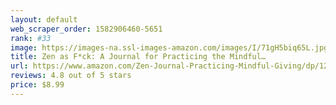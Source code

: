 ```yaml
---
layout: default 
﻿web_scraper_order: 1582906460-5651
rank: #33
image: https://images-na.ssl-images-amazon.com/images/I/71gH5biq65L.jpg
title: Zen as F*ck: A Journal for Practicing the Mindful…
url: https://www.amazon.com/Zen-Journal-Practicing-Mindful-Giving/dp/1250147700/ref=zg_mw_books_33?_encoding=UTF8&psc=1&refRID=TBMNK4Y038MCV8ZD423X
reviews: 4.8 out of 5 stars
price: $8.99 
---
```

